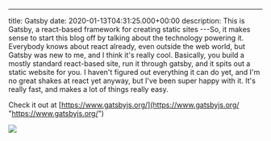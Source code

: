---
title: Gatsby
date: 2020-01-13T04:31:25.000+00:00
description: This is Gatsby, a react-based framework for creating static sites
---So, it makes sense to start this blog off by talking about the technology powering it. Everybody knows about react already, even outside the web world, but Gatsby was new to me, and I think it's really cool. Basically, you build a mostly standard react-based site, run it through gatsby, and it spits out a static website for you. I haven't figured out everything it can do yet, and I'm no great shakes at react yet anyway, but I've been super happy with it. It's really fast, and makes a lot of things really easy.

Check it out at [https://www.gatsbyjs.org/](https://www.gatsbyjs.org/ "https://www.gatsbyjs.org/")

![](/../assets/gatsby-website.png)
